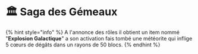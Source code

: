 # 🏛 Saga des Gémeaux



{% hint style="info" %}
A l'annonce des rôles il obtient un item nommé "**Explosion Galactique**" a son activation fais tombé une météorite qui inflige 5 cœurs de dégâts dans un rayons de 50 blocs.
{% endhint %}
